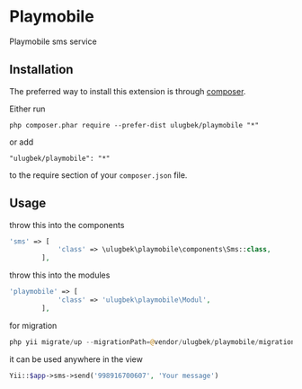 Playmobile
==========
Playmobile sms service

Installation
------------

The preferred way to install this extension is through [composer](http://getcomposer.org/download/).

Either run

```
php composer.phar require --prefer-dist ulugbek/playmobile "*"
```

or add

```
"ulugbek/playmobile": "*"
```

to the require section of your `composer.json` file.


Usage
-----

throw this into the components

```php
'sms' => [
            'class' => \ulugbek\playmobile\components\Sms::class,
        ],
```


throw this into the modules

```php
'playmobile' => [
            'class' => 'ulugbek\playmobile\Modul',
        ],
```

for migration

```php
php yii migrate/up --migrationPath=@vendor/ulugbek/playmobile/migrations
```
it can be used anywhere in the view
```php
Yii::$app->sms->send('998916700607', 'Your message')
```